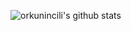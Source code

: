 
![orkunincili's github stats](https://github-readme-stats.vercel.app/api?username=orkunincili)<br>

